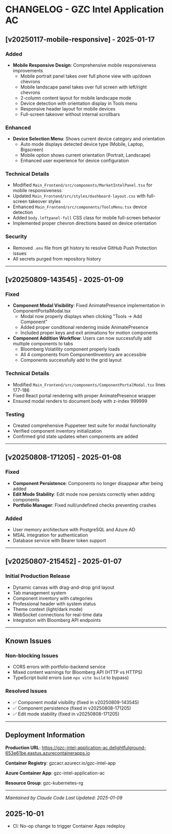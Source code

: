 # CHANGELOG - GZC Intel Application AC

## [v20250117-mobile-responsive] - 2025-01-17

### Added
- **Mobile Responsive Design**: Comprehensive mobile responsiveness improvements
  - Mobile portrait panel takes over full phone view with up/down chevrons
  - Mobile landscape panel takes over full screen with left/right chevrons
  - 2-column content layout for mobile landscape mode
  - Device detection with orientation display in Tools menu
  - Responsive header layout for mobile devices
  - Full-screen takeover without internal scrollbars

### Enhanced
- **Device Selection Menu**: Shows current device category and orientation
  - Auto mode displays detected device type (Mobile, Laptop, Bigscreen)
  - Mobile option shows current orientation (Portrait, Landscape)
  - Enhanced user experience for device configuration

### Technical Details
- Modified `Main_Frontend/src/components/MarketIntelPanel.tsx` for mobile responsiveness
- Updated `Main_Frontend/src/styles/dashboard-layout.css` with full-screen takeover styles
- Enhanced `Main_Frontend/src/components/ToolsMenu.tsx` device detection
- Added `body.leftpanel-full` CSS class for mobile full-screen behavior
- Implemented proper chevron directions based on device orientation

### Security
- Removed `.env` file from git history to resolve GitHub Push Protection issues
- All secrets purged from repository history

---

## [v20250809-143545] - 2025-01-09

### Fixed
- **Component Modal Visibility**: Fixed AnimatePresence implementation in ComponentPortalModal.tsx
  - Modal now properly displays when clicking "Tools → Add Component"
  - Added proper conditional rendering inside AnimatePresence
  - Included proper keys and exit animations for motion components
- **Component Addition Workflow**: Users can now successfully add multiple components to tabs
  - Bloomberg Volatility component properly loads
  - All 4 components from ComponentInventory are accessible
  - Components successfully add to the grid layout

### Technical Details
- Modified `Main_Frontend/src/components/ComponentPortalModal.tsx` lines 177-186
- Fixed React portal rendering with proper AnimatePresence wrapper
- Ensured modal renders to document.body with z-index 999999

### Testing
- Created comprehensive Puppeteer test suite for modal functionality
- Verified component inventory initialization
- Confirmed grid state updates when components are added

---

## [v20250808-171205] - 2025-01-08

### Fixed
- **Component Persistence**: Components no longer disappear after being added
- **Edit Mode Stability**: Edit mode now persists correctly when adding components
- **Portfolio Manager**: Fixed null/undefined checks preventing crashes

### Added
- User memory architecture with PostgreSQL and Azure AD
- MSAL integration for authentication
- Database service with Bearer token support

---

## [v20250807-215452] - 2025-01-07

### Initial Production Release
- Dynamic canvas with drag-and-drop grid layout
- Tab management system
- Component inventory with categories
- Professional header with system status
- Theme context (light/dark mode)
- WebSocket connections for real-time data
- Integration with Bloomberg API endpoints

---

## Known Issues

### Non-blocking Issues
- CORS errors with portfolio-backend service
- Mixed content warnings for Bloomberg API (HTTP vs HTTPS)
- TypeScript build errors (use `npx vite build` to bypass)

### Resolved Issues
- ✅ Component modal visibility (fixed in v20250809-143545)
- ✅ Component persistence (fixed in v20250808-171205)
- ✅ Edit mode stability (fixed in v20250808-171205)

---

## Deployment Information

**Production URL**: https://gzc-intel-application-ac.delightfulground-653e61be.eastus.azurecontainerapps.io

**Container Registry**: gzcacr.azurecr.io/gzc-intel-app

**Azure Container App**: gzc-intel-application-ac

**Resource Group**: gzc-kubernetes-rg

---

*Maintained by Claude Code*
*Last Updated: 2025-01-09*

## 2025-10-01
- CI: No-op change to trigger Container Apps redeploy

